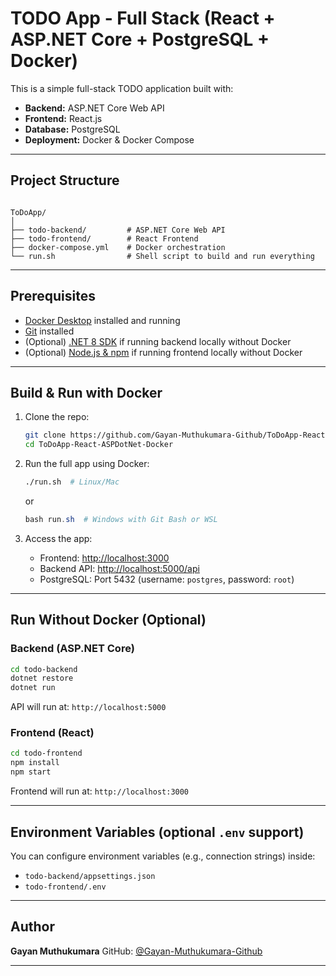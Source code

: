 # TODO App - Full Stack (React + ASP.NET Core + PostgreSQL + Docker)

This is a simple full-stack TODO application built with:

- **Backend:** ASP.NET Core Web API
- **Frontend:** React.js
- **Database:** PostgreSQL
- **Deployment:** Docker & Docker Compose

---

## Project Structure

```

ToDoApp/
│
├── todo-backend/         # ASP.NET Core Web API
├── todo-frontend/        # React Frontend
├── docker-compose.yml    # Docker orchestration
└── run.sh                # Shell script to build and run everything

````

---

## Prerequisites

- [Docker Desktop](https://www.docker.com/products/docker-desktop/) installed and running
- [Git](https://git-scm.com/) installed
- (Optional) [.NET 8 SDK](https://dotnet.microsoft.com/en-us/download/dotnet/8.0) if running backend locally without Docker
- (Optional) [Node.js & npm](https://nodejs.org/) if running frontend locally without Docker

---

## Build & Run with Docker

1. Clone the repo:
   ```bash
   git clone https://github.com/Gayan-Muthukumara-Github/ToDoApp-React-ASPDotNet-Docker.git
   cd ToDoApp-React-ASPDotNet-Docker
   ````

2. Run the full app using Docker:

   ```bash
   ./run.sh  # Linux/Mac
   ```

   or

   ```powershell
   bash run.sh  # Windows with Git Bash or WSL
   ```

3. Access the app:

   * Frontend: [http://localhost:3000](http://localhost:3000)
   * Backend API: [http://localhost:5000/api](http://localhost:5000/api)
   * PostgreSQL: Port 5432 (username: `postgres`, password: `root`)

---

## Run Without Docker (Optional)

### Backend (ASP.NET Core)

```bash
cd todo-backend
dotnet restore
dotnet run
```

API will run at: `http://localhost:5000`

### Frontend (React)

```bash
cd todo-frontend
npm install
npm start
```

Frontend will run at: `http://localhost:3000`

---

## Environment Variables (optional `.env` support)

You can configure environment variables (e.g., connection strings) inside:

* `todo-backend/appsettings.json`
* `todo-frontend/.env`

---

## Author

**Gayan Muthukumara**
GitHub: [@Gayan-Muthukumara-Github](https://github.com/Gayan-Muthukumara-Github)

---

